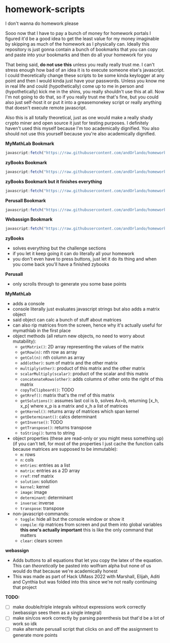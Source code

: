 # homework-scripts
I don't wanna do homework please

Sooo now that I have to pay a bunch of money for homework portals I figured it'd be a good idea to get the least value for my money imaginable by skipping as much of the homework as I physically can. Ideally this repository is just gonna contain a bunch of bookmarks that you can copy and paste into your bookmarks and then do all your homework for you

That being said, **do not use this** unless you really really trust me. I can't stress enough how bad of an idea it is to execute someone else's javascript. I could theoretically change these scripts to be some kinda keylogger at any point and then I would kinda just have your passwords. Unless you know me in real life and could (hypothetically) come up to me in person and (hypothetically) kick me in the shins, you really shouldn't use this at all. Now I'm not going to do that, so if you really trust me that's fine, but you could also just self-host it or put it into a greasemonekey script or really anything that doesn't execute remote javascript.

Also this is all totally theoretical, just as one would make a really shady crypto miner and open source it just for testing purposes. I definitely haven't used this myself because I'm too academically dignified. You also should not use this yourself because you're also academically dignified.

**MyMathLab Bookmark**
```js
javascript:fetch("https://raw.githubusercontent.com/andOrlando/homework-scripts/main/mymathlab.js").then(a=>a.text()).then(eval)
```

**zyBooks Bookmark**
```js
javascript:fetch("https://raw.githubusercontent.com/andOrlando/homework-scripts/main/zybooks.js").then(a=>a.text()).then(eval)
```

**zyBooks Bookmark but it finishes everything**
```js
javascript:fetch("https://raw.githubusercontent.com/andOrlando/homework-scripts/main/zybooks.js").then(a=>a.text()).then(a=>eval(`finisheverything="yes";${a}`))
```

**Perusall Bookmark**
```js
javascript:fetch("https://raw.githubusercontent.com/andOrlando/homework-scripts/main/perusall.js").then(a=>a.text()).then(eval)
```

**Webassign Bookmark**
```js
javascript:fetch("https://raw.githubusercontent.com/andOrlando/homework-scripts/main/webassign.js").then(a=>a.text()).then(eval)
```

**zyBooks**
 - solves everything but the challenge sections
 - if you let it keep going it can do literally all your homework
 - you don't even have to press buttons, just let it do its thing and when you come back you'll have a finished zybooks
 
**Perusall**
 - only scrolls through to generate you some base points
 
**MyMathLab**
 - adds a console
 - console literally just evaluates javascript strings but also adds a matrix object
 - said object can calc a bunch of stuff about matrices
 - can also rip matrices from the screen, hence why it's actually useful for mymathlab in the first place
 - object methods (all return new objects, no need to worry about mutability):
   - `getMatrix()`: 2D array representing the values of the matrix
   - `getRow(n)`: nth row as array
   - `getCol(n)`: nth column as array
   - `add(other)`: sum of matrix and the other matrix
   - `multiply(other)`: product of this matrix and the other matrix
   - `scalarMultiply(scalar)`: product of the scalar and this matrix
   - `concatenateRows(other)`: adds columns of other onto the right of this matrix
   - `copyToClipboard()`: TODO
   - `getRref()`: matrix that's the rref of this matrix
   - `getSolutions()`: assumes last col is b, solves Ax=b, returning [x_h, x_p] where x_p is a matrix and x_h a list of matrices
   - `getKernel()`: returns array of matrices which span kernel
   - `getDeterminant()`: calcs determinant
   - `getInverse()`: TODO
   - `getTranspose()`: returns transpose
   - `toString()`: turns to string
 - object properties (these are read-only or you might mess something up) (if you can't tell, for most of the properties I just cache the function calls because matrices are supposed to be immutable):
   - `m`: rows
   - `n`: cols
   - `entries`: entries as a list
   - `matrix`: entries as a 2D array
   - `rref`: rref matrix
   - `solution`: solution
   - `kernel`: kernel
   - `image`: image
   - `determinant`: determinant
   - `inverse`: inverse
   - `transpose`: transpose
 - non-javascript-commands:
   - `toggle`: hide all but the console window or show it
   - `compile`: rip matrices from screen and put them into global variables **this one's actually important** this is like the only command that matters
   - `clear`: clears screen
   
**webassign**
 - Adds buttons to all equations that let you copy the latex of the equation. This can *theoretically* be pasted into wolfram alpha but none of us would do that because we're academically honest
 - This was made as part of Hack UMass 2022 with Marshall, Elijah, Aditi and Cynthia but was folded into this since we're not really continuing that project

**TODO:**
 - [ ] make double/triple integrals wihtout expressions work correctly (webassign sees them as a single integral)
 - [ ] make sin/cos work correctly by parsing parenthesis but that'd be a lot of work so idk
 - [ ] make alternate perusall script that clicks on and off the assignment to generate more points
